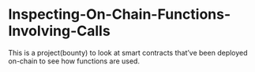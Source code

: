 # Inspecting-On-Chain-Functions-Involving-Calls
This is a project(bounty) to look at smart contracts that’ve been deployed on-chain to see how functions are used. 
